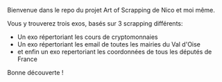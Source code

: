 Bienvenue dans le repo du projet Art of Scrapping de Nico et moi même.

Vous y trouverez trois exos, basés sur 3 scrapping différents:
- Un exo répertoriant les cours de cryptomonnaies 
- Un exo répertoriant les email de toutes les mairies du Val d'Oise
- et enfin un exo repertoriant les coordonnées de tous les députés de France

Bonne découverte !